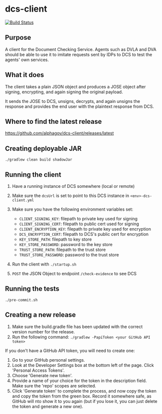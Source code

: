 # dcs-client

[![Build Status](https://travis-ci.org/alphagov/dcs-client.svg?branch=master)](https://travis-ci.org/alphagov/dcs-client)

## Purpose

A client for the Document Checking Service. Agents such as DVLA and DVA should be able to use it to imitate requests sent by IDPs to DCS to test the agents' own services. 

## What it does

The client takes a plain JSON object and produces a JOSE object after signing, encrypting, and again signing the original payload. 

It sends the JOSE to DCS, unsigns, decrypts, and again unsigns the response and provides the end user with the plaintext response from DCS.

## Where to find the latest release

https://github.com/alphagov/dcs-client/releases/latest

## Creating deployable JAR

`./gradlew clean build shadowJar`

## Running the client

1. Have a running instance of DCS somewhere (local or remote)
1. Make sure the `dcsUrl` is set to point to this DCS instance in `<env>-dcs-client.yml`
1. Make sure you have the following environment variables set:

	* `CLIENT_SIGNING_KEY`: filepath to private key used for signing
	* `CLIENT_SIGNING_CERT`: filepath to public cert used for signing
	* `CLIENT_ENCRYPTION_KEY`: filepath to private key used for encryption
	* `DCS_ENCRYPTION_CERT`: filepath to DCS's public cert for encryption
	* `KEY_STORE_PATH`: filepath to key store
	* `KEY_STORE_PASSWORD`: password to the key store
	* `TRUST_STORE_PATH`: filepath to the trust store
	* `TRUST_STORE_PASSWORD`: password to the trust store

1. Run the client with `./startup.sh`
1. `POST` the JSON Object to endpoint `/check-evidence` to see DCS

## Running the tests

`./pre-commit.sh`

## Creating a new release

1. Make sure the build.gradle file has been updated with the correct version number for the release.
1. Run the following command: `./gradlew -PapiToken <your GitHub API token>`

If you don't have a GitHub API token, you will need to create one:

1. Go to your GitHub personal settings.
1. Look at the Developer Settings box at the bottom left of the page.  Click 'Personal Access Tokens'.
1. Choose 'Generate new token'.
1. Provide a name of your choice for the token in the description field.  Make sure the 'repo' scopes are selected.
1. Click 'Generate token' to complete the process, and now copy the token and copy the token from the green box.  Record it somewhere safe, as GitHub will nto show it to you again (but if you lose it, you can just delete the token and generate a new one).
